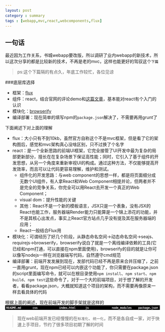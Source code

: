 ```yaml
---
layout: post
category : summary
tags : [webapp,mvc,react,webcomponents,flux] 
---
```


## 一句话
最近因为工作关系，书城webapp要改版，所以调研了业内webapp的新技术，所以这次分享的都是比较新的技术，不再是老的mvc，这样也能更好的驾驭这个`下篇`

> ps:这个下篇隔的有点久，年底工作较忙，各位见谅

###底层库选择

* 框架：[flux](http://facebook.github.io/flux/)
* 组件：react，结合官网的评论demo和[这篇文章](http://www.infoq.com/cn/articles/subversion-front-end-ui-development-framework-react)，基本能对react有个入门的认识
* 模块化：[browserify](http://browserify.org/)
* 编译部署：现在简单的填写npm的`package.json`解决了，不需要再用grunt了

下面阐述下对上面的理解

* flux：大小只有不到10kb，虽然官方自称这个不是mvc框架，但是看了它的架构图后，感觉和mvc架构真心没啥区别，只不过换了个名字
* react：是一个全新思路的前端UI框架，它完全接管了UI开发中最为复杂的局部更新部分，擅长在在复杂场景下保证高性能；同时，它引入了基于组件的开发思想，从另一个角度来重新审视UI的构成。通过这种方法，不仅能够提高开发效率，而且可以让代码更容易理解，维护和测试。
	* 组件化的开发思路：与web component的思想一样，都是将页面细分成无数个UI组件，有人拿React和Web Component相提并论，但两者并不是完全的竞争关系，你完全可以用React去开发一个真正的Web Component；
	* visual dom：提升性能的关键
	* 其他：React不是一个新的模板语言，JSX只是一个表象，没有JSX的React也能工作，服务器端Render能力只能算是一个锦上添花的功能，并不是其核心出发点，事实上React官方站点几乎没有提及其在服务器端的应用；
	* React一般结合Flux用
* 模块化：可谓经历了好几个阶段，从静态命名空间->动态命名空间->seajs、requirejs->browserify，browserify说白了就是一个离线编译依赖的工具(它已经和npm打通，可以直接在npm里面使用)，browserify的目的就是让你可以像写nodejs一样在浏览器端写代码，自然遵守cmd规范
* 编译部署：前端开发发展到现在，发部代码已经不再是原来合并压缩了，之前一直用grunt，现在npm已经可以内嵌这个功能了，你只需要在package.json的script里面编写命令，就可以在根目录使用`npm install`、`npm start`、`npm build`、`npm test`这些命令了，对于一个大的前端项目，对于想了解的开发者，看看package.json，大概就知道这个项目的架构，而不需要再像原来一样去看具体的代码

根据上面的阐述，现在前端开发的脚手架就是这样的
<img src='/assets/articles/2015-01-02/index.png' />

> 现在web前端开发已经慢慢的在`标准化`、`统一化`，而不是各自成一家，对于快速上手项目，节约了很多项目初期了解的时间
